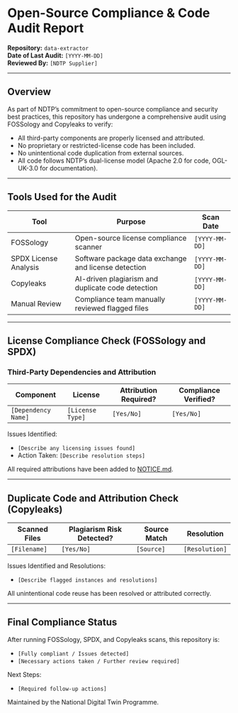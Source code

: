 # Open-Source Compliance & Code Audit Report

<!-- SPDX-License-Identifier: OGL-UK-3.0 -->

**Repository:** `data-extractor`  
**Date of Last Audit:** `[YYYY-MM-DD]`  
**Reviewed By:** `[NDTP Supplier]`

---

## Overview

As part of NDTP’s commitment to open-source compliance and security best practices, this repository has undergone
a comprehensive audit using FOSSology and Copyleaks to verify:
- All third-party components are properly licensed and attributed.
- No proprietary or restricted-license code has been included.
- No unintentional code duplication from external sources.
- All code follows NDTP’s dual-license model (Apache 2.0 for code, OGL-UK-3.0 for documentation).

---

## Tools Used for the Audit

|         Tool          |                       Purpose                        |   Scan Date    |
|-----------------------|------------------------------------------------------|----------------|
| FOSSology             | Open-source license compliance scanner               | `[YYYY-MM-DD]` |
| SPDX License Analysis | Software package data exchange and license detection | `[YYYY-MM-DD]` |
| Copyleaks             | AI-driven plagiarism and duplicate code detection    | `[YYYY-MM-DD]` |
| Manual Review         | Compliance team manually reviewed flagged files      | `[YYYY-MM-DD]` |

---

## License Compliance Check (FOSSology and SPDX)

### Third-Party Dependencies and Attribution

|      Component      |     License      | Attribution Required? | Compliance Verified? |
|---------------------|------------------|-----------------------|----------------------|
| `[Dependency Name]` | `[License Type]` | `[Yes/No]`            | `[Yes/No]`           |

Issues Identified:
- `[Describe any licensing issues found]`
- Action Taken: `[Describe resolution steps]`

All required attributions have been added to [NOTICE.md](./NOTICE.md).

---

## Duplicate Code and Attribution Check (Copyleaks)

| Scanned Files | Plagiarism Risk Detected? | Source Match |   Resolution   |
|---------------|---------------------------|--------------|----------------|
| `[Filename]`  | `[Yes/No]`                | `[Source]`   | `[Resolution]` |

Issues Identified and Resolutions:
- `[Describe flagged instances and resolutions]`

All unintentional code reuse has been resolved or attributed correctly.

---

## Final Compliance Status

After running FOSSology, SPDX, and Copyleaks scans, this repository is:

- `[Fully compliant / Issues detected]`
- `[Necessary actions taken / Further review required]`

Next Steps:
- `[Required follow-up actions]`

Maintained by the National Digital Twin Programme.
